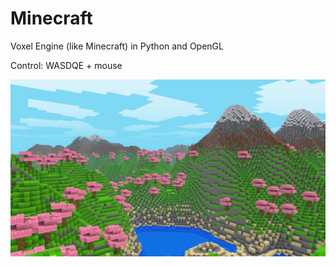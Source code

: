 # Minecraft
Voxel Engine (like Minecraft) in Python and OpenGL 

Control: WASDQE + mouse

![minecraft](./screenshot/0.jpg)